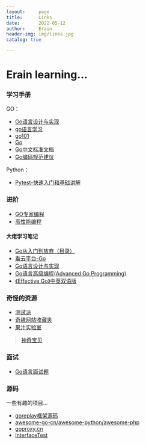 ```yaml
---
layout:     page
title:      Links
date:       2022-05-12
author:     Erain
header-img: img/links.jpg
catalog: true

---
```


# Erain learning...

### 学习手册
GO：
- [Go语言设计与实现](https://draveness.me/golang/)
- [go语言学习](https://www.topgoer.com/)
- [go101](https://gfw.go101.org/article/line-break-rules.html)
- [Go](http://docscn.studygolang.com/pkg/fmt/)
- [Go中文标准文档](http://word.topgoer.com/)
- [Go编码规范建议](https://dablelv.github.io/go-coding-advice/)

Python：
- [Pytest-快速入门和基础讲解](https://www.cnblogs.com/poloyy/p/12641505.html)

### 进阶
- [GO专家编程](https://www.topgoer.cn/docs/gozhuanjia/gogfjhk)
- [高性能编程](https://geektutu.com/post/hpg-string-concat.html)

#### 大佬学习笔记
- [Go从入门到放弃（目录）](https://www.cnblogs.com/nickchen121/p/11517502.html)
- [看云平台-Go](https://www.kancloud.cn/uvohp5na133/golang/933973)
- [Go语言设计与实现](https://draveness.me/golang/)
- [Go语言高级编程(Advanced Go Programming)](https://chai2010.cn/advanced-go-programming-book/)
- [《Effective Go》中英双语版](https://bingohuang.gitbooks.io/effective-go-zh-en/content/)


### 奇怪的资源
- [测试派](http://testingpai.com/domains)
- [奇趣网站收藏夹](https://fuun.fun/)
- [果汁实验室](http://guozhivip.com/lab/)

> [神奇宝贝](https://yx.g8hh.com/pokeclicker/)

### 面试
- [Go语言面试题](https://topgoer.cn/docs/gomianshiti/mian56)

### 源码
一些有趣的项目...
- [goreplay框架源码](https://github.com/buger/goreplay)
- [awesome-go-cn/awesome-python/awesome-php](https://github.com/ziadoz/awesome-php)
- [goproxy.cn](https://github.com/Erain-997/goproxy.cn)
- [InterfaceTest](https://github.com/BSTester/InterfaceTest)
